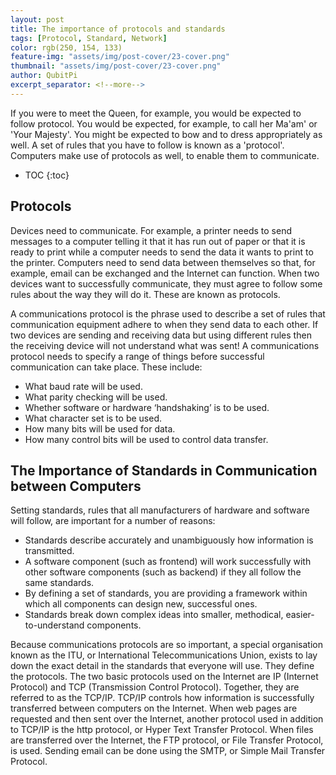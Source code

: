 ```yaml
---
layout: post
title: The importance of protocols and standards
tags: [Protocol, Standard, Network]
color: rgb(250, 154, 133)
feature-img: "assets/img/post-cover/23-cover.png"
thumbnail: "assets/img/post-cover/23-cover.png"
author: QubitPi
excerpt_separator: <!--more-->
---
```


If you were to meet the Queen, for example, you would be expected to follow protocol. You would be expected, for
example, to call her Ma'am' or 'Your Majesty'. You might be expected to bow and to dress appropriately as well. A set of
rules that you have to follow is known as a 'protocol'. Computers make use of protocols as well, to enable them to
communicate.

<!--more-->

* TOC
{:toc}

## Protocols

Devices need to communicate. For example, a printer needs to send messages to a computer telling it that it has run out
of paper or that it is ready to print while a computer needs to send the data it wants to print to the printer.
Computers need to send data between themselves so that, for example, email can be exchanged and the Internet can
function. When two devices want to successfully communicate, they must agree to follow some rules about the way they
will do it. These are known as protocols.

A communications protocol is the phrase used to describe a set of rules that communication equipment adhere to when they
send data to each other. If two devices are sending and receiving data but using different rules then the receiving
device will not understand what was sent! A communications protocol needs to specify a range of things before successful
communication can take place. These include:

* What baud rate will be used.
* What parity checking will be used.
* Whether software or hardware ‘handshaking’ is to be used.
* What character set is to be used.
* How many bits will be used for data.
* How many control bits will be used to control data transfer.

## The Importance of Standards in Communication between Computers 

Setting standards, rules that all manufacturers of hardware and software will follow, are important for a number of
reasons:

* Standards describe accurately and unambiguously how information is transmitted.
* A software component (such as frontend) will work successfully with other software components (such as backend) if
  they all follow the same standards.
* By defining a set of standards, you are providing a framework within which all components can design new, successful
  ones.
* Standards break down complex ideas into smaller, methodical, easier-to-understand components.

Because communications protocols are so important, a special organisation known as the ITU, or International
Telecommunications Union, exists to lay down the exact detail in the standards that everyone will use. They define the
protocols. The two basic protocols used on the Internet are IP (Internet Protocol) and TCP (Transmission Control
Protocol). Together, they are referred to as the TCP/IP. TCP/IP controls how information is successfully transferred
between computers on the Internet. When web pages are requested and then sent over the Internet, another protocol used
in addition to TCP/IP is the http protocol, or Hyper Text Transfer Protocol. When files are transferred over the
Internet, the FTP protocol, or File Transfer Protocol, is used. Sending email can be done using the SMTP, or Simple Mail
Transfer Protocol.
